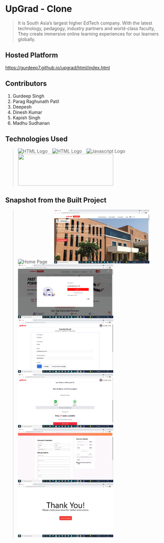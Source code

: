 
# UpGrad - Clone

>It is South Asia’s largest higher EdTech company. With the latest technology, pedagogy, industry partners and world-class faculty, They create immersive online learning experiences for our learners globally.

## Hosted Platform

https://gurdeep7.github.io/upgrad/html/index.html

## Contributors

1. Gurdeep Singh
2. Parag Raghunath Patil
3. Deepesh
4. Dinesh Kumar
5. Kapish Singh
6. Madhu Sudhanan

## Technologies Used
> <img src = "https://i.stack.imgur.com/PgcSR.png" width = "100" height = "100" alt = "HTML Logo"/>
> &ensp; <img src = "https://upload.wikimedia.org/wikipedia/commons/thumb/d/d5/CSS3_logo_and_wordmark.svg/1200px-CSS3_logo_and_wordmark.svg.png" width = "100" height = "100" alt ="HTML Logo"/>
> &ensp; <img src = "https://cdn.iconscout.com/icon/free/png-256/javascript-2752148-2284965.png" width = "100" height = "100" alt = "Javascript Logo">
> &ensp; <img src = "https://encrypted-tbn0.gstatic.com/images?q=tbn:ANd9GcQb3n688CPY8TV8whVSoQBhrY3rzfrU02FT2t4Z2WPvNOGz2edLCBoLsjoKOzStjYW4yCY&usqp=CAU" width = "300" height ="100">

## Snapshot from the Built Project

> <img src = "images/homePage.jpg" style="width:300px" alt = "Home Page" />  &emsp;
> <img src = "images/CoursePage.jpg" style="width:300px" alt = "Course Page" /> &emsp;
> <img src = "images/loginPage.jpg" style="width:300px" alt = "Login Page" /> &emsp;
> <img src = "images/applicationPage.jpg" style="width:300px" alt = "Application Page" /> &emsp;
> <img src = "images/reserveSeat.jpg" style="width:300px" alt = "Reserve Seat" /> &emsp; 
> <img src = "images/paymentPage.jpg" style="width:300px" alt = "Payment Page" /> &emsp; 
> <img src = "images/thankYou.jpg" style="width:300px" alt = "Thank You" /> &emsp; 



